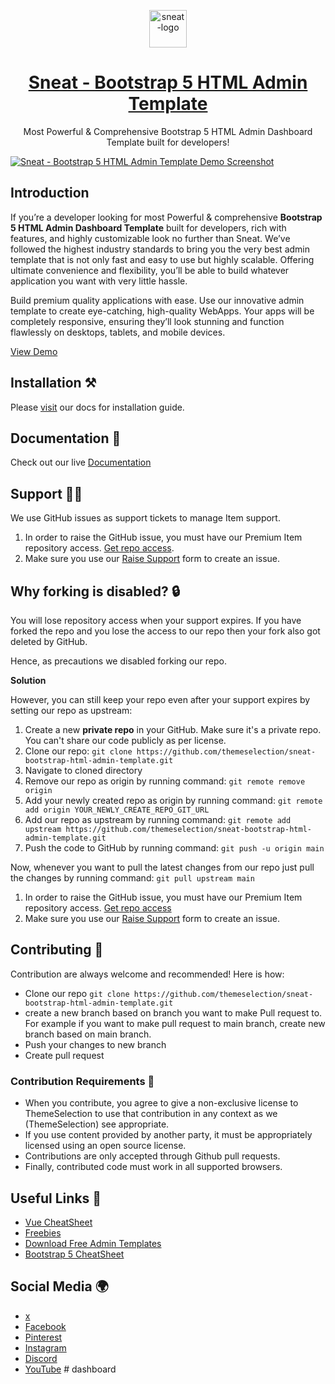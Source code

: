 <p align="center">
   <a href="https://themeselection.com/item/sneat-bootstrap-html-admin-template/" target="_blank">
      <img src="https://cdn.themeselection.com/ts-assets/sneat/logo/logo.png" alt="sneat-logo" width="60px" height="auto">
   </a>
</p>

<h1 align="center">
   <a href="https://themeselection.com/item/sneat-bootstrap-html-admin-template/" target="_blank" align="center">
      Sneat - Bootstrap 5 HTML Admin Template
   </a>
</h1>

<p align="center">Most Powerful & Comprehensive Bootstrap 5 HTML Admin Dashboard Template built for developers!</p>

[![Sneat - Bootstrap 5 HTML Admin Template Demo Screenshot](https://cdn.themeselection.com/ts-assets/sneat/sneat-bootstrap-html-admin-template/banner/banner.png)](https://themeselection.com/item/sneat-bootstrap-html-admin-template/)

## Introduction

If you’re a developer looking for most Powerful & comprehensive **Bootstrap 5 HTML Admin Dashboard Template** built for developers, rich with features, and highly customizable look no further than Sneat. We’ve followed the highest industry standards to bring you the very best admin template that is not only fast and easy to use but highly scalable. Offering ultimate convenience and flexibility, you’ll be able to build whatever application you want with very little hassle.

Build premium quality applications with ease. Use our innovative admin template to create eye-catching, high-quality WebApps. Your apps will be completely responsive, ensuring they’ll look stunning and function flawlessly on desktops, tablets, and mobile devices.

[View Demo](https://themeselection.com/item/sneat-bootstrap-html-admin-template/)

## Installation ⚒️

Please [visit](https://demos.themeselection.com/sneat-bootstrap-html-admin-template/documentation/installation-build.html) our docs for installation guide.

## Documentation 📜

Check out our live [Documentation](https://demos.themeselection.com/sneat-bootstrap-html-admin-template/documentation/)

## Support 👨‍💻

We use GitHub issues as support tickets to manage Item support.

1. In order to raise the GitHub issue, you must have our Premium Item repository access. [Get repo access](https://tools.themeselection.com/github/github-access).
2. Make sure you use our [Raise Support](https://tools.themeselection.com/github/raise-support) form to create an issue.

## Why forking is disabled? 🔒

You will lose repository access when your support expires. If you have forked the repo and you lose the access to our repo then your fork also got deleted by GitHub.

Hence, as precautions we disabled forking our repo.

**Solution**

However, you can still keep your repo even after your support expires by setting our repo as upstream:

1. Create a new **private repo** in your GitHub. Make sure it's a private repo. You can't share our code publicly as per license.
2. Clone our repo: `git clone https://github.com/themeselection/sneat-bootstrap-html-admin-template.git`
3. Navigate to cloned directory
4. Remove our repo as origin by running command: `git remote remove origin`
5. Add your newly created repo as origin by running command: `git remote add origin YOUR_NEWLY_CREATE_REPO_GIT_URL`
6. Add our repo as upstream by running command: `git remote add upstream https://github.com/themeselection/sneat-bootstrap-html-admin-template.git`
7. Push the code to GitHub by running command: `git push -u origin main`

Now, whenever you want to pull the latest changes from our repo just pull the changes by running command: `git pull upstream main`

1. In order to raise the GitHub issue, you must have our Premium Item repository access. [Get repo access](https://tools.themeselection.com/github/github-access)
2. Make sure you use our [Raise Support](https://tools.themeselection.com/github/github-access) form to create an issue.

## Contributing 🦸

Contribution are always welcome and recommended! Here is how:

- Clone our repo `git clone https://github.com/themeselection/sneat-bootstrap-html-admin-template.git`
- create a new branch based on branch you want to make Pull request to. For example if you want to make pull request to main branch, create new branch based on main branch.
- Push your changes to new branch
- Create pull request

### Contribution Requirements 🧰

- When you contribute, you agree to give a non-exclusive license to ThemeSelection to use that contribution in any context as we (ThemeSelection) see appropriate.
- If you use content provided by another party, it must be appropriately licensed using an open source license.
- Contributions are only accepted through Github pull requests.
- Finally, contributed code must work in all supported browsers.

## Useful Links 🎁

- [Vue CheatSheet](https://vue-cheatsheet.themeselection.com/)
- [Freebies](https://themeselection.com/item/category/free-admin-templates/)
- [Download Free Admin Templates](https://themeselection.com/item/category/free-admin-templates/)
- [Bootstrap 5 CheatSheet](https://bootstrap-cheatsheet.themeselection.com/)

## Social Media :earth_africa:

- [x](https://x.com/Theme_Selection)
- [Facebook](https://www.facebook.com/ThemeSelections/)
- [Pinterest](https://www.pinterest.com/themeselection/)
- [Instagram](https://www.instagram.com/themeselection/)
- [Discord](https://discord.com/invite/kBHkY7DekX)
- [YouTube](https://www.youtube.com/channel/UCuryo5s0CW4aP83itLjIdZg)
#   d a s h b o a r d  
 